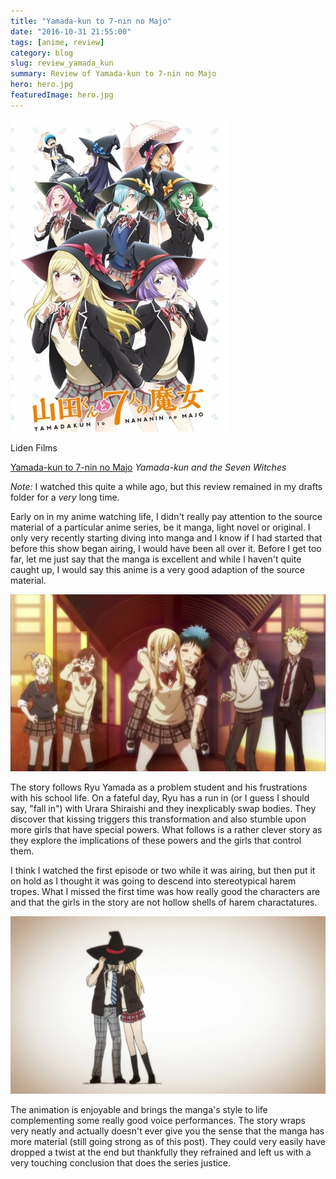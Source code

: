 ```yaml
---
title: "Yamada-kun to 7-nin no Majo"
date: "2016-10-31 21:55:00"
tags: [anime, review]
category: blog
slug: review_yamada_kun
summary: Review of Yamada-kun to 7-nin no Majo
hero: hero.jpg
featuredImage: hero.jpg
---
```


![Yamada-kun to 7-nin no Majo (TV)](pv.jpg "Yamada-kun to 7-nin no Majo (TV)")

<div class="studio">Liden Films</div>

[Yamada-kun to 7-nin no Majo](https://hummingbird.me/anime/yamada-kun-to-7-nin-no-majo-tv) _Yamada-kun and the Seven Witches_

_Note:_ I watched this quite a while ago, but this review remained in my drafts folder for a _very_ long time.

Early on in my anime watching life, I didn't really pay attention to the source material of a particular anime series, be it manga, light novel or original. I only very recently starting diving into manga and I know if I had started that before this show began airing, I would have been all over it. Before I get too far, let me just say that the manga is excellent and while I haven't quite caught up, I would say this anime is a very good adaption of the source material.

![Hijinx](hijinx.jpg)

The story follows Ryu Yamada as a problem student and his frustrations with his school life. On a fateful day, Ryu has a run in (or I guess I should say, "fall in") with Urara Shiraishi and they inexplicably swap bodies. They discover that kissing triggers this transformation and also stumble upon more girls that have special powers. What follows is a rather clever story as they explore the implications of these powers and the girls that control them.

I think I watched the first episode or two while it was airing, but then put it on hold as I thought it was going to descend into stereotypical harem tropes. What I missed the first time was how really good the characters are and that the girls in the story are not hollow shells of harem charactatures.

![Closing](ending.jpg)

The animation is enjoyable and brings the manga's style to life complementing some really good voice performances. The story wraps very neatly and actually doesn't ever give you the sense that the manga has more material (still going strong as of this post). They could very easily have dropped a twist at the end but thankfully they refrained and left us with a very touching conclusion that does the series justice.
